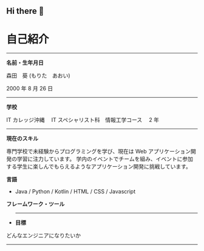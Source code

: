 ## Hi there 👋

# 自己紹介

---

**名前・生年月日**

森田　葵 (もりた　あおい)

2000 年 8 月 26 日

---

**学校**

IT カレッジ沖縄　 IT スペシャリスト科　情報工学コース　 2 年

---

**現在のスキル**

専門学校で未経験からプログラミングを学び、現在は Web アプリケーション開発の学習に注力しています。
学内のイベントでチームを組み、イベントに参加する学生に楽しんでもらえるようなアプリケーション開発に挑戦しています。

**言語**

- Java / Python / Kotlin / HTML / CSS / Javascript

**フレームワーク・ツール**

- ***

  **目標**

どんなエンジニアになりたいか

---

<!--
**itc-s24027/itc-s24027** is a ✨ _special_ ✨ repository because its `README.md` (this file) appears on your GitHub profile.

Here are some ideas to get you started:

- 🔭 I’m currently working on ...
- 🌱 I’m currently learning ...
- 👯 I’m looking to collaborate on ...
- 🤔 I’m looking for help with ...
- 💬 Ask me about ...
- 📫 How to reach me: ...
- 😄 Pronouns: ...
- ⚡ Fun fact: ...
-->
